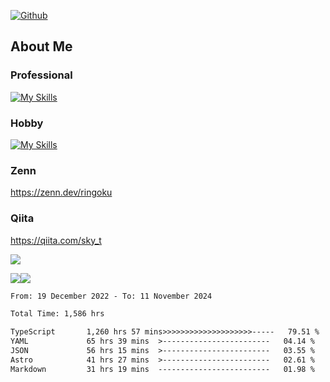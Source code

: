 [![Github](https://img.shields.io/github/followers/skyt-a?label=Follow&style=social)](https://github.com/skyt-a)

## About Me
### Professional
[![My Skills](https://skillicons.dev/icons?i=react,ts,js,nodejs,java,graphql,firebase,githubactions&theme=light)](https://skillicons.dev)
### Hobby
[![My Skills](https://skillicons.dev/icons?i=unity,rust,py&theme=light)](https://skillicons.dev)

### Zenn
https://zenn.dev/ringoku
### Qiita
https://qiita.com/sky_t


![](https://github-profile-summary-cards.vercel.app/api/cards/profile-details?username=skyt-a&theme=default)

![](https://github-profile-summary-cards.vercel.app/api/cards/repos-per-language?username=skyt-a&theme=default)![](https://github-profile-summary-cards.vercel.app/api/cards/stats?username=RinGoku&theme=default)

<!--START_SECTION:waka-->

```txt
From: 19 December 2022 - To: 11 November 2024

Total Time: 1,586 hrs

TypeScript       1,260 hrs 57 mins>>>>>>>>>>>>>>>>>>>>-----   79.51 %
YAML             65 hrs 39 mins  >------------------------   04.14 %
JSON             56 hrs 15 mins  >------------------------   03.55 %
Astro            41 hrs 27 mins  >------------------------   02.61 %
Markdown         31 hrs 19 mins  -------------------------   01.98 %
```

<!--END_SECTION:waka-->
